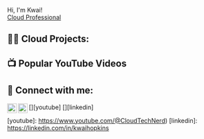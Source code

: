 Hi, I'm Kwai! <br/><a href="https://github.com/Kwai020910"></a> <a href="https://www.linkedin.com/in/kwaihopkins/">Cloud Professional</a>

<h2>👨‍💻 Cloud Projects:</h2>


<h2>📺 Popular YouTube Videos</h2>


<h2> 🤳 Connect with me:</h2>

[<img align="left" alt="CloudTechnerd | YouTube" width="22px" src="[https://www.youtube.com/@CloudTechNerd)" />][youtube]
[<img align="left" alt="kwaihopkins| LinkedIn" width="22px" src="https://www.linkedin.com/in/kwaihopkins/" />][linkedin]

[youtube]:  https://www.youtube.com/@CloudTechNerd)
[linkedin]: https://linkedin.com/in/kwaihopkins

<!--
**kwai020910/kwai020910** is a ✨ _special_ ✨ repository because its `README.md` (this file) appears on your GitHub profile.

Here are some ideas to get you started:

- 🔭 I’m currently working on ...
- 🌱 I’m currently learning ...
- 👯 I’m looking to collaborate on ...
- 🤔 I’m looking for help with ...
- 💬 Ask me about ...
- 📫 How to reach me: ...
- 😄 Pronouns: ...
- ⚡ Fun fact: ...
-->
